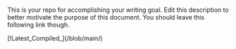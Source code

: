 # <repoName>

This is your repo for accomplishing your writing goal. Edit this description
to better motivate the purpose of this document. You should leave this following link though.

[!Latest_Compiled_<category>](<remoteUrl>/blob/main/<outputFileName>)
